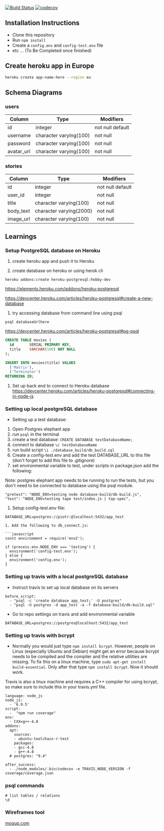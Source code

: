 [![Build Status](https://travis-ci.org/PiotrBerebecki/hapi-handlebars-articles.svg?branch=master)](https://travis-ci.org/PiotrBerebecki/hapi-handlebars-articles)
[![codecov](https://codecov.io/gh/PiotrBerebecki/hapi-handlebars-articles/branch/master/graph/badge.svg)](https://codecov.io/gh/PiotrBerebecki/hapi-handlebars-articles)


## Installation Instructions
- Clone this repository
- Run `npm install`
- Create a `config.env` and `config-test.env` file
- etc ... (To Be Completed once finished)


## Create heroku app in Europe

```sh
heroku create app-name-here --region eu
```

## Schema Diagrams

### users
Column | Type | Modifiers
--- | --- | ---
id | integer | not null default
username | character varying(100) | not null
password | character varying(100) | not null
avatar_url | character varying(100) | not null

### stories
Column | Type | Modifiers
--- | --- | ---
id | integer | not null default
user_id | integer | not null
title | character varying(100) | not null
body_text | character varying(2000) | not null
image_url | character varying(100) | not null

## Learnings

### Setup PostgreSQL database on Heroku

1. create heroku app and push it to Heroku

1. create database on heroku or using herok cli
```
heroku addons:create heroku-postgresql:hobby-dev
```
https://elements.heroku.com/addons/heroku-postgresql


https://devcenter.heroku.com/articles/heroku-postgresql#create-a-new-database

1. try accessing database from command line using psql
```
psql databaseUrlhere
```
https://devcenter.heroku.com/articles/heroku-postgresql#pg-psql

```sql
CREATE TABLE movies (
  id       SERIAL PRIMARY KEY,
  title    VARCHAR(100) NOT NULL
);

INSERT INTO movies(title) VALUES
  ('Matrix'),
  ('Terminator')
RETURNING ID;
```

1. Set up back end to connect to Heroku database
https://devcenter.heroku.com/articles/heroku-postgresql#connecting-in-node-js

### Setting up local postgreSQL database

- Setting up a test database:
1. Open Postgres elephant app
1. run `psql` in the terminal
1. create a test database: `CREATE DATABASE testDatabaseName;`
1. connect to database `\c testDatabaseName`
1. run build script `\i ./database_build/db_build.sql`
1. Create a config-test.env and add the test DATABASE_URL to this file (don't forget to add this file to .gitignore)
1. set environmental variable to test, under scripts in package.json add the following:

Note: postgres elephant app needs to be running to run the tests, but you don't need to be connected to database using the psql module.

```
"pretest": "NODE_ENV=testing node database-build/db-build.js",
"test": "NODE_ENV=testing tape test/index.js | tap-spec",
```

1. Setup config-test.env file:
```
DATABASE_URL=postgres://piotr:@localhost:5432/app_test

1. Add the following to db_connect.js:

```javascript
const environment = require('env2');

if (process.env.NODE_ENV === 'testing') {
  environment('config-test.env');
} else {
  environment('config.env');
}
```



### Setting up travis with a local postgreSQL database

* Instruct travis to set up local database on its servers

```
before_script:
  - "psql -c 'create database app_test;' -U postgres"
  - "psql -U postgres -d app_test -a -f database-build/db-build.sql"
```

* Go to repo settings on travis and add environmental variable
```
DATABASE_URL=postgres://postgres@localhost:5432/app_test
```

### Setting up travis with bcrypt

- Normally you would just type `npm install bcrypt`. However, people on Linux (especially Ubuntu and Debian) might get an error because bcrypt needs to be compiled and the compiler and the relative utilities are missing. To fix this on a linux machine, type `sudo apt-get install build-essential`. Only after that type `npm install bcrypt`. Now it should work.

Travis is also a linux machine and requires a C++ compiler for using bcrypt, so make sure to include this in your travis.yml file.

```
language: node_js
node_js:
  - '6.9.5'
script:
  -  "npm run coverage"
env:
  - CXX=g++-4.8
addons:
  apt:
    sources:
    - ubuntu-toolchain-r-test
    packages:
    - gcc-4.8
    - g++-4.8
  # postgres: "9.4"

after_success:
  - ./node_modules/.bin/codecov -e TRAVIS_NODE_VERSION -f coverage/coverage.json
```


### psql commands
```
# list tables / relations
\d
```


### Wireframes tool
[moqup.com](https://app.moqups.com/edit/page/ad64222d5)
